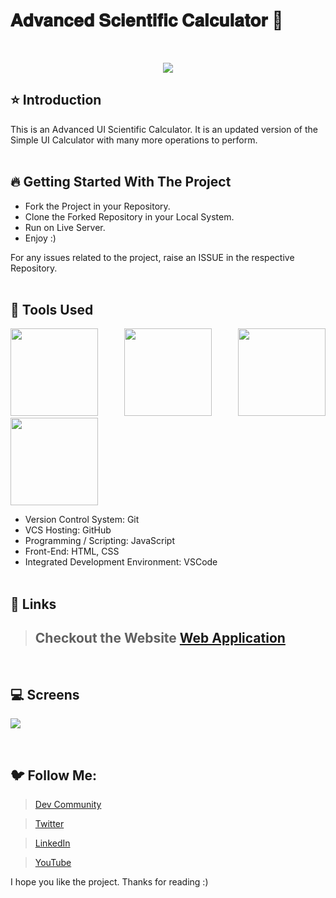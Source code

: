 # 𝐀𝐝𝐯𝐚𝐧𝐜𝐞𝐝 𝐒𝐜𝐢𝐞𝐧𝐭𝐢𝐟𝐢𝐜 𝐂𝐚𝐥𝐜𝐮𝐥𝐚𝐭𝐨𝐫 🚀

<br/>
<p align="center">
<img src="https://user-images.githubusercontent.com/76626529/185141579-b62fa195-a7a2-4244-be24-c16d4b482a6d.png">
</p>

## ⭐ Introduction

This is an Advanced UI Scientific Calculator. It is an updated version of the Simple UI Calculator with many more operations to perform.
<br/>
<br/>

## 🔥 Getting Started With The Project

-  Fork the Project in your Repository.
-  Clone the Forked Repository in your Local System.
-  Run on Live Server.
-  Enjoy :)

For any issues related to the project, raise an ISSUE in the respective Repository.
<br/>
<br/>

## 🔨 Tools Used

<p align="justify">
<img height="140" width="140" src="https://www.w3.org/html/logo/downloads/HTML5_Logo_256.png">
<img height="140" width="140" src="https://logodix.com/logo/470309.png">
<img height="140" width="140" src="https://upload.wikimedia.org/wikipedia/commons/6/6a/JavaScript-logo.png">
<img height="140" width="140" src="https://code.visualstudio.com/assets/apple-touch-icon.png">
</p>

-  Version Control System: Git
-  VCS Hosting: GitHub
-  Programming / Scripting: JavaScript
-  Front-End: HTML, CSS
-  Integrated Development Environment: VSCode
   <br/>
   <br/>

## 🔗 Links

> ## Checkout the Website [Web Application](https://ayush-kanduri.github.io/Advanced-Scientific-Calculator/)

 <br/>

## 💻 Screens

<p align="justify">
<img src="https://user-images.githubusercontent.com/76626529/185141579-b62fa195-a7a2-4244-be24-c16d4b482a6d.png">
</p>
<br/>

## 🐦 Follow Me:

> [Dev Community](https://dev.to/ayushkanduri)

> [Twitter](https://twitter.com/ayush_codes)

> [LinkedIn](https://www.linkedin.com/in/ayushkanduri/)

> [YouTube](https://www.youtube.com/channel/UC6c1ajC_2jF7wQp7Y13t2bg)

I hope you like the project. Thanks for reading :)
